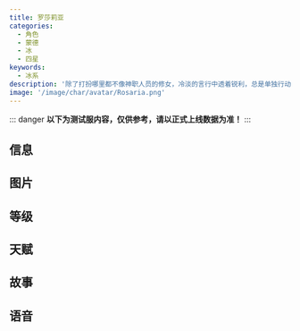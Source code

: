 ```yaml
---
title: 罗莎莉亚
categories:
  - 角色
  - 蒙德
  - 冰
  - 四星
keywords:
  - 冰系
description: '除了打扮哪里都不像神职人员的修女，冷淡的言行中透着锐利，总是单独行动。'
image: '/image/char/avatar/Rosaria.png'
---
```


::: danger
**以下为测试服内容，仅供参考，请以正式上线数据为准！**
:::

## 信息

<char-card name="rosaria"/>

## 图片

<char-image name="rosaria"/>

## 等级

<char-level name="rosaria"/>

## 天赋

<char-talent name="rosaria"/>

## 故事

<char-story name="rosaria"/>

## 语音

<char-voice name="rosaria"/>

